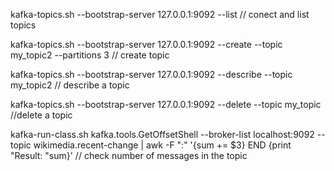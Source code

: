 

kafka-topics.sh --bootstrap-server 127.0.0.1:9092 --list // conect and list topics 

kafka-topics.sh --bootstrap-server 127.0.0.1:9092 --create --topic my_topic2 --partitions 3 // create topic

kafka-topics.sh --bootstrap-server 127.0.0.1:9092 --describe --topic my_topic2 // describe a topic

kafka-topics.sh --bootstrap-server 127.0.0.1:9092 --delete --topic my_topic  //delete a topic

kafka-run-class.sh kafka.tools.GetOffsetShell   --broker-list localhost:9092 --topic wikimedia.recent-change   | awk -F  ":" '{sum += $3} END {print "Result: "sum}' // check number of messages in the topic 
